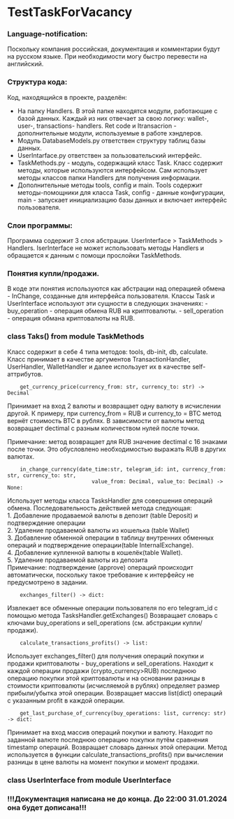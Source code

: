 # TestTaskForVacancy

### Language-notification:
Поскольку компания российская, документация и комментарии будут на русском языке. При необходимости могу быстро перевести на английский.

### Структура кода:
Код, находящийся в проекте, разделён:
   - На папку Handlers. В этой папке находятся модули, работающие с базой данных. Каждый из них отвечает за свою логику: wallet-, user-, transactions- handlers. Ret code и Itransacrion - дополнительные модули, используемые в работе хэндлеров.
   - Модуль DatabaseModels.py ответствен структуру таблиц базы данных.
   - UserIntarface.py ответствен за пользовательский интерфейс. 
   - TaskMethods.py - модуль, содержащий класс Task. Класс содержит методы, которые используются интерфейсом. Сам использует методы классов папки Handlers для получения информации.
   - Дополнительные методы tools, config и main. Tools содержит методы-помощники для класса Task, config - данные конфигурации, main - запускает инициализацию базы данных и включает интерфейс пользователя.

### Слои программы:
Программа содержит 3 слоя абстрации. UserInterface > TaskMethods > Handlers. IserInterface не может использовать методы Handlers и обращается к данным с помощи прослойки TaskMethods.

### Понятия купли/продажи.
 В коде эти понятия используются как абстрации над операцией обмена - InChange, созданные для интерфейса пользователя.
 Классы Task и UserInterface используют эти сущности в следующих значениях:
    - buy_operation - операция обмена RUB на криптовалюты.
    - sell_operation - операция обмана криптовалюты на RUB.

### class Taks() from module TaskMethods
Класс содержит в себе 4 типа методов: tools, db-init, db, calculate. 
Класс принимает в качестве аргументов TransactionHandler, UserHandler, WalletHandler и далее использует их в качестве self-аттрибутов.

```
    get_currency_price(currency_from: str, currency_to: str) -> Decimal   
```
Принимает на вход 2 валюты и возвращает одну валюту в исчислении другой. К примеру, при currency_from = RUB и currency_to = BTC
метод вернёт стоимость BTC в рублях. В зависимости от валюты метод возвращает dectimal с разным количеством нулей после точки.
    
Примечание: метод возвращает для RUB значение dectimal c 16 знаками после точки. Это обусловлено необходимостью выражать RUB в других валютах.

```
    in_change_currency(date_time:str, telegram_id: int, currency_from: str, currency_to: str,
                           value_from: Decimal, value_to: Decimal) -> None: 
```
Использует методы класса TasksHandler для совершения операций обмена. Последовательность действией метода следующая:\
    1. Добавление  продаваемой валюты в депозит (table Deposit) и подтверждение операции \
    2. Удаление продаваемой валюты из кошелька (table Wallet)\
    3. Добавление обменной операции в таблицу внутренних обменных операций и подтверждение операции(table InternalExchange).\
    4. Добавление купленной валюты в кошелёк(table Wallet).\
    5. Удаление продаваемой валюты из депозита\
Примечание: подтверждение (approve) операций происходит автоматически, поскольку такое требование к интерфейсу не предусмотрено в задании.     
    
```
    exchanges_filter() -> dict:
```
Извлекает все обменные операции пользователя по его telegram_id с помощью метода TasksHandler.getExchanges()
Возвращает словарь с ключами buy_operations и sell_operations (см. абстракции купли/продажи).

```
    calculate_transactions_profits() -> list:
```
Использует exchanges_filter() для получения операций покупки и продажи криптовалюты - buy_operations и sell_operations.
Находит к каждой операции продажи (crypto_currency>RUB) последнюю операцию покупки этой криптовалюты и на основании разницы 
в стоимости криптовалюты (исчисляемой в рублях) определяет размер прибыли/убытка этой операции.
Возвращает массив list(dict) операций с указанным profit в каждой операции.



```
    get_last_purchase_of_currency(buy_operations: list, currency: str) -> dict:
```

Принимает на вход массив операций покупки и валюту. Находит по заданной валюте последнюю операцию покупки путём сравнения timestamp операций.
Возвращает словарь данных этой операции.
Метод используется в функции calculate_transactions_profits() при вычислении разницы в цене валюты на момент покупки и момент продажи.


### class UserInterface from module UserInterface



### !!!Документация написана не до конца. До 22:00 31.01.2024 она будет дописана!!!
